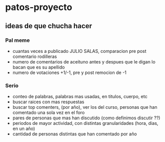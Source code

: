 # patos-proyecto

## ideas de que chucha hacer


### Pal meme
* cuantas veces a publicado JULIO SALAS, comparacion pre post comentario rodilleras
* numero de comentarios de aceituno antes y despues que le digan lo bacan que es su apellido
* numero de votaciones  +1/-1, pre y post remocion de -1


### Serio
* conteo de palabras, palabras mas usadas, en titulos, cuerpo, etc
* buscar raices con mas respuestas
* buscar top comenters, (por año), ver los del curso, personas que han comentado una sola vez en el foro
* pares de personas que mas han discutido (como definimos discutir ??)
* periodos de mayor actividad, con distintas granularidades (hora, dias, en un año)
* cantidad de personas distintas que han comentado por año